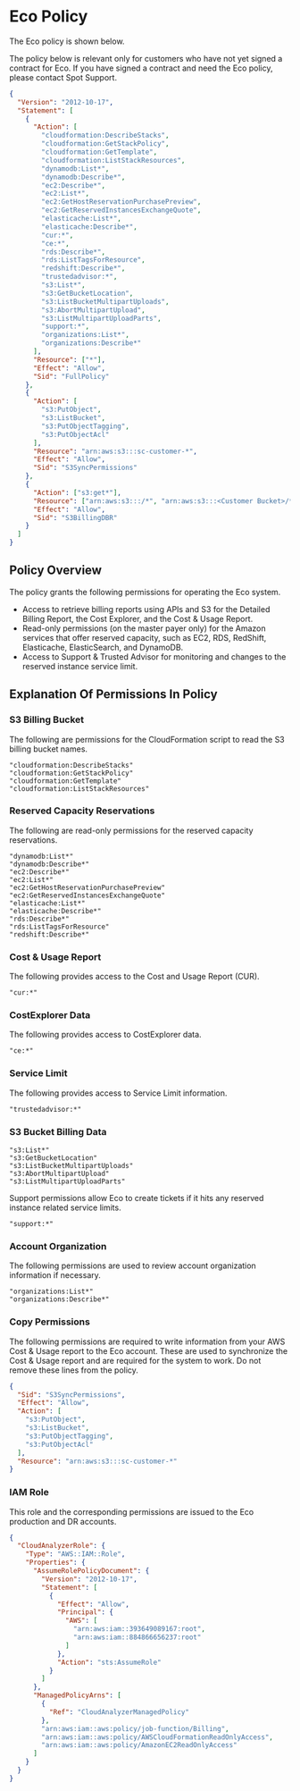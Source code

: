 # Eco Policy

The Eco policy is shown below.

The policy below is relevant only for customers who have not yet signed a contract for Eco. If you have signed a contract and need the Eco policy, please contact Spot Support.

```json
{
  "Version": "2012-10-17",
  "Statement": [
    {
      "Action": [
        "cloudformation:DescribeStacks",
        "cloudformation:GetStackPolicy",
        "cloudformation:GetTemplate",
        "cloudformation:ListStackResources",
        "dynamodb:List*",
        "dynamodb:Describe*",
        "ec2:Describe*",
        "ec2:List*",
        "ec2:GetHostReservationPurchasePreview",
        "ec2:GetReservedInstancesExchangeQuote",
        "elasticache:List*",
        "elasticache:Describe*",
        "cur:*",
        "ce:*",
        "rds:Describe*",
        "rds:ListTagsForResource",
        "redshift:Describe*",
        "trustedadvisor:*",
        "s3:List*",
        "s3:GetBucketLocation",
        "s3:ListBucketMultipartUploads",
        "s3:AbortMultipartUpload",
        "s3:ListMultipartUploadParts",
        "support:*",
        "organizations:List*",
        "organizations:Describe*"
      ],
      "Resource": ["*"],
      "Effect": "Allow",
      "Sid": "FullPolicy"
    },
    {
      "Action": [
        "s3:PutObject",
        "s3:ListBucket",
        "s3:PutObjectTagging",
        "s3:PutObjectAcl"
      ],
      "Resource": "arn:aws:s3:::sc-customer-*",
      "Effect": "Allow",
      "Sid": "S3SyncPermissions"
    },
    {
      "Action": ["s3:get*"],
      "Resource": ["arn:aws:s3:::/*", "arn:aws:s3:::<Customer Bucket>/*"],
      "Effect": "Allow",
      "Sid": "S3BillingDBR"
    }
  ]
}
```

## Policy Overview

The policy grants the following permissions for operating the Eco system.

- Access to retrieve billing reports using APIs and S3 for the Detailed Billing Report, the Cost Explorer, and the Cost & Usage Report.
- Read-only permissions (on the master payer only) for the Amazon services that offer reserved capacity, such as EC2, RDS, RedShift, Elasticache, ElasticSearch, and DynamoDB.
- Access to Support & Trusted Advisor for monitoring and changes to the reserved instance service limit.

## Explanation Of Permissions In Policy

### S3 Billing Bucket

The following are permissions for the CloudFormation script to read the S3 billing bucket names.

```
"cloudformation:DescribeStacks"
"cloudformation:GetStackPolicy"
"cloudformation:GetTemplate"
"cloudformation:ListStackResources"
```

### Reserved Capacity Reservations

The following are read-only permissions for the reserved capacity reservations.

```
"dynamodb:List*"
"dynamodb:Describe*"
"ec2:Describe*"
"ec2:List*"
"ec2:GetHostReservationPurchasePreview"
"ec2:GetReservedInstancesExchangeQuote"
"elasticache:List*"
"elasticache:Describe*"
"rds:Describe*"
"rds:ListTagsForResource"
"redshift:Describe*"
```

### Cost & Usage Report

The following provides access to the Cost and Usage Report (CUR).

`"cur:*"`

### CostExplorer Data

The following provides access to CostExplorer data.

`"ce:*"`

### Service Limit

The following provides access to Service Limit information.

`"trustedadvisor:*"`

### S3 Bucket Billing Data

```
"s3:List*"
"s3:GetBucketLocation"
"s3:ListBucketMultipartUploads"
"s3:AbortMultipartUpload"
"s3:ListMultipartUploadParts"
```

Support permissions allow Eco to create tickets if it hits any reserved instance related service limits.

`"support:*"`

### Account Organization

The following permissions are used to review account organization information if necessary.

```
"organizations:List*"
"organizations:Describe*"
```

### Copy Permissions

The following permissions are required to write information from your AWS Cost & Usage report to the Eco account. These are used to synchronize the Cost & Usage report and are required for the system to work. Do not remove these lines from the policy.

```json
{
  "Sid": "S3SyncPermissions",
  "Effect": "Allow",
  "Action": [
    "s3:PutObject",
    "s3:ListBucket",
    "s3:PutObjectTagging",
    "s3:PutObjectAcl"
  ],
  "Resource": "arn:aws:s3:::sc-customer-*"
}
```

### IAM Role

This role and the corresponding permissions are issued to the Eco production and DR accounts.

```json
{
  "CloudAnalyzerRole": {
    "Type": "AWS::IAM::Role",
    "Properties": {
      "AssumeRolePolicyDocument": {
        "Version": "2012-10-17",
        "Statement": [
          {
            "Effect": "Allow",
            "Principal": {
              "AWS": [
                "arn:aws:iam::393649089167:root",
                "arn:aws:iam::884866656237:root"
              ]
            },
            "Action": "sts:AssumeRole"
          }
        ]
      },
      "ManagedPolicyArns": [
        {
          "Ref": "CloudAnalyzerManagedPolicy"
        },
        "arn:aws:iam::aws:policy/job-function/Billing",
        "arn:aws:iam::aws:policy/AWSCloudFormationReadOnlyAccess",
        "arn:aws:iam::aws:policy/AmazonEC2ReadOnlyAccess"
      ]
    }
  }
}
```
